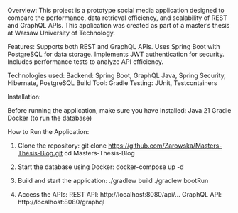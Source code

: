 Overview:
This project is a prototype social media application designed to compare the performance, data retrieval efficiency, and scalability of REST and GraphQL APIs.
This application was created as part of a master’s thesis at Warsaw University of Technology.

Features:
Supports both REST and GraphQL APIs.
Uses Spring Boot with PostgreSQL for data storage.
Implements JWT authentication for security.
Includes performance tests to analyze API efficiency.

Technologies used:
Backend: Spring Boot, GraphQL Java, Spring Security, Hibernate, PostgreSQL
Build Tool: Gradle
Testing: JUnit, Testcontainers

Installation:

Before running the application, make sure you have installed:
Java 21
Gradle
Docker (to run the database)

How to Run the Application:
1. Clone the repository:
git clone https://github.com/Zarowska/Masters-Thesis-Blog.git
cd Masters-Thesis-Blog

2. Start the database using Docker:
docker-compose up -d

 3. Build and start the application:
./gradlew build
./gradlew bootRun

4. Access the APIs:
REST API: http://localhost:8080/api/...
GraphQL API: http://localhost:8080/graphql
